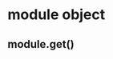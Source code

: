 module object
===========================================================

module.get()
-----------------------------------------------------------